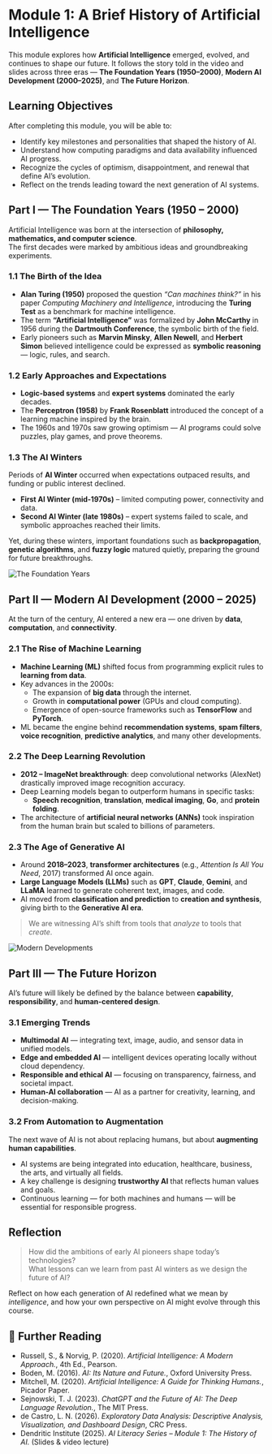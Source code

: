 # Module 1: A Brief History of Artificial Intelligence

This module explores how **Artificial Intelligence** emerged, evolved, and continues to shape our future. 
It follows the story told in the video and slides across three eras — **The Foundation Years (1950–2000)**, **Modern AI Development (2000–2025)**, and **The Future Horizon**.

## Learning Objectives

After completing this module, you will be able to:
- Identify key milestones and personalities that shaped the history of AI.  
- Understand how computing paradigms and data availability influenced AI progress.  
- Recognize the cycles of optimism, disappointment, and renewal that define AI’s evolution.  
- Reflect on the trends leading toward the next generation of AI systems.  

## Part I — The Foundation Years (1950 – 2000)

Artificial Intelligence was born at the intersection of **philosophy, mathematics, and computer science**.  
The first decades were marked by ambitious ideas and groundbreaking experiments.

### 1.1 The Birth of the Idea

- **Alan Turing (1950)** proposed the question *“Can machines think?”* in his paper *Computing Machinery and Intelligence*, introducing the **Turing Test** as a benchmark for machine intelligence.  
- The term **“Artificial Intelligence”** was formalized by **John McCarthy** in 1956 during the **Dartmouth Conference**, the symbolic birth of the field.  
- Early pioneers such as **Marvin Minsky**, **Allen Newell**, and **Herbert Simon** believed intelligence could be expressed as **symbolic reasoning** — logic, rules, and search.

### 1.2 Early Approaches and Expectations

- **Logic-based systems** and **expert systems** dominated the early decades.  
- The **Perceptron (1958)** by **Frank Rosenblatt** introduced the concept of a learning machine inspired by the brain.  
- The 1960s and 1970s saw growing optimism — AI programs could solve puzzles, play games, and prove theorems.

### 1.3 The AI Winters

Periods of **AI Winter** occurred when expectations outpaced results, and funding or public interest declined.

- **First AI Winter (mid-1970s)** – limited computing power, connectivity and data.  
- **Second AI Winter (late 1980s)** – expert systems failed to scale, and symbolic approaches reached their limits.

Yet, during these winters, important foundations such as **backpropagation**, **genetic algorithms**, and **fuzzy logic** matured quietly, preparing the ground for future breakthroughs.

![The Foundation Years](Data/1950_2000.png)

## Part II — Modern AI Development (2000 – 2025)

At the turn of the century, AI entered a new era — one driven by **data**, **computation**, and **connectivity**.

### 2.1 The Rise of Machine Learning

- **Machine Learning (ML)** shifted focus from programming explicit rules to **learning from data**.  
- Key advances in the 2000s:
  - The expansion of **big data** through the internet.  
  - Growth in **computational power** (GPUs and cloud computing).  
  - Emergence of open-source frameworks such as **TensorFlow** and **PyTorch**.  
- ML became the engine behind **recommendation systems**, **spam filters**, **voice recognition**, **predictive analytics**, and many other developments.

### 2.2 The Deep Learning Revolution

- **2012 – ImageNet breakthrough**: deep convolutional networks (AlexNet) drastically improved image recognition accuracy.  
- Deep Learning models began to outperform humans in specific tasks:  
  - **Speech recognition**, **translation**, **medical imaging**, **Go**, and **protein folding**.  
- The architecture of **artificial neural networks (ANNs)** took inspiration from the human brain but scaled to billions of parameters.

### 2.3 The Age of Generative AI

- Around **2018–2023**, **transformer architectures** (e.g., *Attention Is All You Need*, 2017) transformed AI once again.  
- **Large Language Models (LLMs)** such as **GPT**, **Claude**, **Gemini**, and **LLaMA** learned to generate coherent text, images, and code.  
- AI moved from **classification and prediction** to **creation and synthesis**, giving birth to the **Generative AI era**.

> We are witnessing AI’s shift from tools that *analyze* to tools that *create*.

![Modern Developments](Data/2006_2025.png)

## Part III — The Future Horizon

AI’s future will likely be defined by the balance between **capability**, **responsibility**, and **human-centered design**.

### 3.1 Emerging Trends

- **Multimodal AI** — integrating text, image, audio, and sensor data in unified models.  
- **Edge and embedded AI** — intelligent devices operating locally without cloud dependency.  
- **Responsible and ethical AI** — focusing on transparency, fairness, and societal impact.  
- **Human-AI collaboration** — AI as a partner for creativity, learning, and decision-making.

### 3.2 From Automation to Augmentation

The next wave of AI is not about replacing humans, but about **augmenting human capabilities**.

- AI systems are being integrated into education, healthcare, business, the arts, and virtually all fields.  
- A key challenge is designing **trustworthy AI** that reflects human values and goals.  
- Continuous learning — for both machines and humans — will be essential for responsible progress.

## Reflection

> How did the ambitions of early AI pioneers shape today’s technologies?  
> What lessons can we learn from past AI winters as we design the future of AI?

Reflect on how each generation of AI redefined what we mean by *intelligence*, and how your own perspective on AI might evolve through this course.

## 📘 Further Reading

- Russell, S., & Norvig, P. (2020). *Artificial Intelligence: A Modern Approach.*, 4th Ed., Pearson.  
- Boden, M. (2016). *AI: Its Nature and Future.*, Oxford University Press.  
- Mitchell, M. (2020). *Artificial Intelligence: A Guide for Thinking Humans.*, Picador Paper.  
- Sejnowski, T. J. (2023). *ChatGPT and the Future of AI: The Deep Language Revolution.*, The MIT Press.
- de Castro, L. N. (2026). *Exploratory Data Analysis: Descriptive Analysis, Visualization, and Dashboard Design*, CRC Press.
- Dendritic Institute (2025). *AI Literacy Series – Module 1: The History of AI.* (Slides & video lecture)


